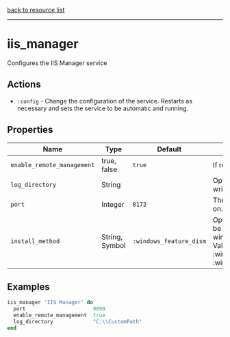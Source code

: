 [back to resource list](https://github.com/sous-chefs/iis#resources)

---

# iis_manager

Configures the IIS Manager service

## Actions

- `:config` - Change the configuration of the service. Restarts as necessary and sets the service to be automatic and running.

## Properties

| Name                        | Type            | Default | Description                          |
| --------------------------- | --------------- | ------- |  ------------------------------------ |
| `enable_remote_management`  |  true, false    | `true`  | If remote access allowed |
| `log_directory`             |  String         |         | Optional. The directory to write log files to |
| `port`                      |  Integer        | `8172`  | The port the service listens on. |
| `install_method`            |  String, Symbol | `:windows_feature_dism` | Optional. install_method to be used to any windows_features resources. Valid options are :windows_feature_dism, :windows_feature_powershell |

## Examples

```ruby
iis_manager 'IIS Manager' do
  port                      9090
  enable_remote_management  true
  log_directory             "C:\\CustomPath"
end
```
